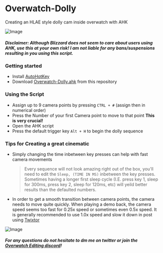 # Overwatch-Dolly
Creating an HLAE style dolly cam inside overwatch with AHK

![Image](https://raw.githubusercontent.com/snkykun/Overwatch-Dolly/main/images/Dolly.gif)
##### Disclaimer: Although Blizzard does not seem to care about users using AHK, use this at your own risk! I am not liable for any bans/suspensions resulting in you using this script.
### Getting started

* Install [AutoHotKey](https://www.autohotkey.com/)
* Download [Overwatch-Dolly.ahk](https://github.com/snkykun/Overwatch-Dolly/blob/main/Overwatch-Dolly.ahk) from this repository

### Using the Script

* Assign up to 9 camera points by pressing `CTRL + #` (assign then in numerical order)
* Press the Number of your first Camera point to move to that point **This is very crucial!**
* Open the AHK script
* Press the default trigger key `Alt + H` to begin the dolly sequence

### Tips for Creating a great cinematic

* Simply changing the time inbetween key presses can help with fast camera movements
  > Every sequence will not look amazing right out of the box, you'll need to edit the `Sleep, (TIME IN MS)` inbetween the key presses. Sometimes having a longer first sleep cycle (I.E. press key 1, sleep for 300ms, press key 2, sleep for 120ms, etc) will yeild better results than the defaulted numbers.
* In order to get a smooth transition between camera points, the camera needs to move quite quickly. When playing a demo back, the camera speed seems too fast for 0.25x speed or sometimes even 0.5x speed. It is generally recommended to use 1.0x speed and slow it down in post using [Twixtor](https://revisionfx.com/products/twixtor/)


![Image](https://github.com/snkykun/Overwatch-Dolly/blob/main/images/Dolly2.gif)
##### For any questions do not hesitate to dm me on twitter or join the [Overwatch Editing discord](https://discord.com/invite/EXuG82n)! 
